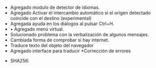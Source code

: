 * Agregado modulo de detector de idiomas.
* Agregado Activar el intercambio automático si el origen detectado coincide con el destino (experimental)
* Agregada ayuda en los diálogos al pulsar Ctrl+H.
* •	Agregado menú virtual.
* Solucionado problema con la verbalización de algunos mensajes.
* Cambiada forma de comprobar si hay internet.
* Traduce texto del objeto del navegador
* Agregado interface para traducir
*Corrección de errores
- SHA256: 